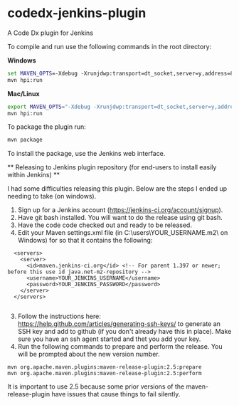 codedx-jenkins-plugin
=====================

A Code Dx plugin for Jenkins


To compile and run use the following commands in the root directory:

**Windows**

```bat
set MAVEN_OPTS=-Xdebug -Xrunjdwp:transport=dt_socket,server=y,address=8000,suspend=n
mvn hpi:run
```

**Mac/Linux**
```sh
export MAVEN_OPTS="-Xdebug -Xrunjdwp:transport=dt_socket,server=y,address=8000,suspend=n"
mvn hpi:run
```

To package the plugin run:

```sh
mvn package

```

To install the package, use the Jenkins web interface.

** Releasing to Jenkins plugin repository (for end-users to install easily within Jenkins) **

I had some difficulties releasing this plugin.  Below are the steps I ended up needing to take (on windows).  

1. Sign up for a Jenkins account (https://jenkins-ci.org/account/signup).   
2. Have git bash installed.  You will want to do the release using git bash. 
3. Have the code code checked out and ready to be released.
2. Edit your Maven settings.xml file (in C:\users\YOUR_USERNAME\.m2\ on Windows) for  so that it contains the following:

```
  <servers>
    <server>
      <id>maven.jenkins-ci.org</id> <!-- For parent 1.397 or newer; before this use id java.net-m2-repository -->
      <username>YOUR_JENKINS_USERNAME</username>
      <password>YOUR_JENKINS_PASSWORD</password>
    </server>
  </servers>
  
  ```
  
3. Follow the instructions here: https://help.github.com/articles/generating-ssh-keys/ to generate an SSH key and add to github (if you don't already have this in place).  Make sure you have an ssh agent started and thet you add your key.
4. Run the following commands to prepare and perform the release.  You will be prompted about the new version number.

```
mvn org.apache.maven.plugins:maven-release-plugin:2.5:prepare
mvn org.apache.maven.plugins:maven-release-plugin:2.5:perform

```

It is important to use 2.5 because some prior versions of the maven-release-plugin have issues that cause things to fail silently.
